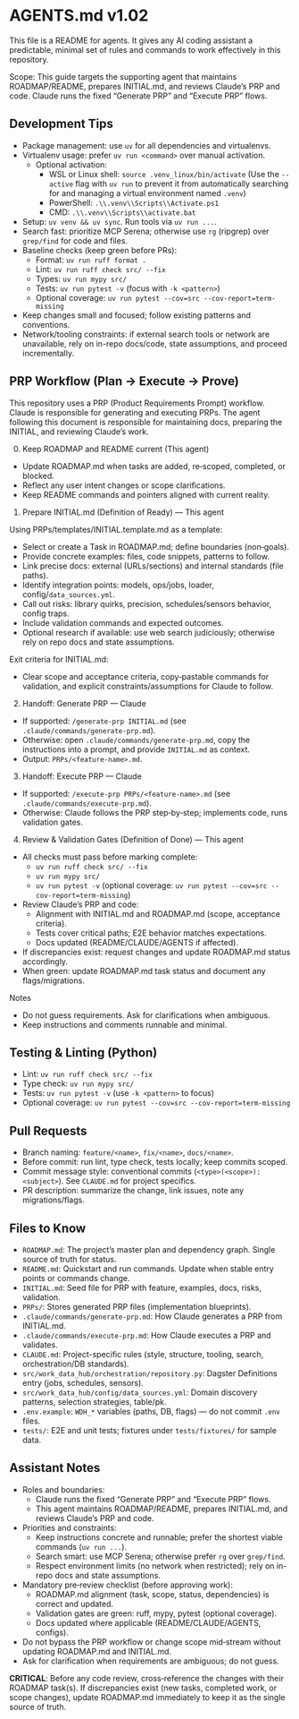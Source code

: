 # AGENTS.md v1.02

This file is a README for agents. It gives any AI coding assistant a predictable, minimal set of rules and commands to work effectively in this repository.

Scope: This guide targets the supporting agent that maintains ROADMAP/README, prepares INITIAL.md, and reviews Claude’s PRP and code. Claude runs the fixed “Generate PRP” and “Execute PRP” flows.

## Development Tips

- Package management: use `uv` for all dependencies and virtualenvs.
- Virtualenv usage: prefer `uv run <command>` over manual activation.
  - Optional activation:
    - WSL or Linux shell: `source .venv_linux/bin/activate` (Use the `--active` flag with `uv run` to prevent it from automatically searching for and managing a virtual environment named `.venv`)
    - PowerShell: `.\\.venv\\Scripts\\Activate.ps1`
    - CMD: `.\\.venv\\Scripts\\activate.bat`
- Setup: `uv venv && uv sync`. Run tools via `uv run ...`.
- Search fast: prioritize MCP Serena; otherwise use `rg` (ripgrep) over `grep/find` for code and files.
- Baseline checks (keep green before PRs):
  - Format: `uv run ruff format .`
  - Lint: `uv run ruff check src/ --fix`
  - Types: `uv run mypy src/`
  - Tests: `uv run pytest -v` (focus with `-k <pattern>`)
  - Optional coverage: `uv run pytest --cov=src --cov-report=term-missing`
- Keep changes small and focused; follow existing patterns and conventions.
- Network/tooling constraints: if external search tools or network are unavailable, rely on in-repo docs/code, state assumptions, and proceed incrementally.

## PRP Workflow (Plan → Execute → Prove)

This repository uses a PRP (Product Requirements Prompt) workflow. Claude is responsible for generating and executing PRPs. The agent following this document is responsible for maintaining docs, preparing the INITIAL, and reviewing Claude’s work.

0) Keep ROADMAP and README current (This agent)

- Update ROADMAP.md when tasks are added, re‑scoped, completed, or blocked.
- Reflect any user intent changes or scope clarifications.
- Keep README commands and pointers aligned with current reality.

1) Prepare INITIAL.md (Definition of Ready) — This agent

Using PRPs/templates/INITIAL.template.md as a template:

- Select or create a Task in ROADMAP.md; define boundaries (non‑goals).
- Provide concrete examples: files, code snippets, patterns to follow.
- Link precise docs: external (URLs/sections) and internal standards (file paths).
- Identify integration points: models, ops/jobs, loader, config/`data_sources.yml`.
- Call out risks: library quirks, precision, schedules/sensors behavior, config traps.
- Include validation commands and expected outcomes.
- Optional research if available: use web search judiciously; otherwise rely on repo docs and state assumptions.

Exit criteria for INITIAL.md:

- Clear scope and acceptance criteria, copy‑pastable commands for validation, and explicit constraints/assumptions for Claude to follow.

2) Handoff: Generate PRP — Claude

- If supported: `/generate-prp INITIAL.md` (see `.claude/commands/generate-prp.md`).
- Otherwise: open `.claude/commands/generate-prp.md`, copy the instructions into a prompt, and provide `INITIAL.md` as context.
- Output: `PRPs/<feature-name>.md`.

3) Handoff: Execute PRP — Claude

- If supported: `/execute-prp PRPs/<feature-name>.md` (see `.claude/commands/execute-prp.md`).
- Otherwise: Claude follows the PRP step‑by‑step; implements code, runs validation gates.

4) Review & Validation Gates (Definition of Done) — This agent

- All checks must pass before marking complete:
  - `uv run ruff check src/ --fix`
  - `uv run mypy src/`
  - `uv run pytest -v` (optional coverage: `uv run pytest --cov=src --cov-report=term-missing`)
- Review Claude’s PRP and code:
  - Alignment with INITIAL.md and ROADMAP.md (scope, acceptance criteria).
  - Tests cover critical paths; E2E behavior matches expectations.
  - Docs updated (README/CLAUDE/AGENTS if affected).
- If discrepancies exist: request changes and update ROADMAP.md status accordingly.
- When green: update ROADMAP.md task status and document any flags/migrations.

Notes

- Do not guess requirements. Ask for clarifications when ambiguous.
- Keep instructions and comments runnable and minimal.

## Testing & Linting (Python)

- Lint: `uv run ruff check src/ --fix`
- Type check: `uv run mypy src/`
- Tests: `uv run pytest -v` (use `-k <pattern>` to focus)
- Optional coverage: `uv run pytest --cov=src --cov-report=term-missing`

## Pull Requests

- Branch naming: `feature/<name>`, `fix/<name>`, `docs/<name>`.
- Before commit: run lint, type check, tests locally; keep commits scoped.
- Commit message style: conventional commits (`<type>(<scope>): <subject>`). See `CLAUDE.md` for project specifics.
- PR description: summarize the change, link issues, note any migrations/flags.

## Files to Know

- `ROADMAP.md`: The project’s master plan and dependency graph. Single source of truth for status.
- `README.md`: Quickstart and run commands. Update when stable entry points or commands change.
- `INITIAL.md`: Seed file for PRP with feature, examples, docs, risks, validation.
- `PRPs/`: Stores generated PRP files (implementation blueprints).
- `.claude/commands/generate-prp.md`: How Claude generates a PRP from INITIAL.md.
- `.claude/commands/execute-prp.md`: How Claude executes a PRP and validates.
- `CLAUDE.md`: Project-specific rules (style, structure, tooling, search, orchestration/DB standards).
- `src/work_data_hub/orchestration/repository.py`: Dagster Definitions entry (jobs, schedules, sensors).
- `src/work_data_hub/config/data_sources.yml`: Domain discovery patterns, selection strategies, table/pk.
- `.env.example`: `WDH_*` variables (paths, DB, flags) — do not commit `.env` files.
- `tests/`: E2E and unit tests; fixtures under `tests/fixtures/` for sample data.

## Assistant Notes

- Roles and boundaries:
  - Claude runs the fixed “Generate PRP” and “Execute PRP” flows.
  - This agent maintains ROADMAP/README, prepares INITIAL.md, and reviews Claude’s PRP and code.
- Priorities and constraints:
  - Keep instructions concrete and runnable; prefer the shortest viable commands (`uv run ...`).
  - Search smart: use MCP Serena; otherwise prefer `rg` over `grep/find`.
  - Respect environment limits (no network when restricted); rely on in-repo docs and state assumptions.
- Mandatory pre‑review checklist (before approving work):
  - ROADMAP.md alignment (task, scope, status, dependencies) is correct and updated.
  - Validation gates are green: ruff, mypy, pytest (optional coverage).
  - Docs updated where applicable (README/CLAUDE/AGENTS, configs).
- Do not bypass the PRP workflow or change scope mid‑stream without updating ROADMAP.md and INITIAL.md.
- Ask for clarification when requirements are ambiguous; do not guess.

**CRITICAL**: Before any code review, cross‑reference the changes with their ROADMAP task(s). If discrepancies exist (new tasks, completed work, or scope changes), update ROADMAP.md immediately to keep it as the single source of truth.
